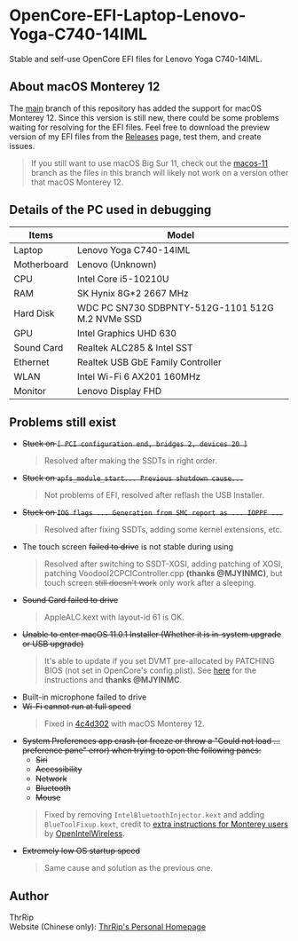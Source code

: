 # OpenCore-EFI-Laptop-Lenovo-Yoga-C740-14IML
Stable and self-use OpenCore EFI files for Lenovo Yoga C740-14IML.

## About macOS Monterey 12
The [main](https://github.com/ThrRip/OpenCore-EFI-Laptop-Lenovo-Yoga-C740-14IML/tree/main) branch of this repository has added the support for macOS Monterey 12. Since this version is still new, there could be some problems waiting for resolving for the EFI files. Feel free to download the preview version of my EFI files from the [Releases](https://github.com/ThrRip/OpenCore-EFI-Laptop-Lenovo-Yoga-C740-14IML/releases) page, test them, and create issues.
> If you still want to use macOS Big Sur 11, check out the [macos-11](https://github.com/ThrRip/OpenCore-EFI-Laptop-Lenovo-Yoga-C740-14IML/tree/macos-11) branch as the files in this branch will likely not work on a version other that macOS Monterey 12.

## Details of the PC used in debugging
| Items       | Model               |
| ----------- | ------------------- |
| Laptop      | Lenovo Yoga C740-14IML |
| Motherboard | Lenovo (Unknown)    |
| CPU         | Intel Core i5-10210U |
| RAM         | SK Hynix 8G*2 2667 MHz |
| Hard Disk   | WDC PC SN730 SDBPNTY-512G-1101 512G M.2 NVMe SSD |
| GPU         | Intel Graphics UHD 630 |
| Sound Card  | Realtek ALC285 & Intel SST |
| Ethernet    | Realtek USB GbE Family Controller |
| WLAN        | Intel Wi-Fi 6 AX201 160MHz |
| Monitor     | Lenovo Display FHD  |

## Problems still exist
- ~~Stuck on `[ PCI configuration end, bridges 2, devices 20 ]`~~
  > Resolved after making the SSDTs in right order.
- ~~Stuck on `apfs_module_start... Previous shutdown cause...`~~
  > Not problems of EFI, resolved after reflash the USB Installer.
- ~~Stuck on `IOG flags ... Generation from SMC report as ... IOPPF ...`~~
  > Resolved after fixing SSDTs, adding some kernel extensions, etc.
- The touch screen ~~failed to drive~~ is not stable during using
  > Resolved after switching to SSDT-XOSI, adding patching of XOSI, patching VoodooI2CPCIController.cpp **(thanks @MJYINMC)**, but touch screen ~~still doesn't work~~ only work after a sleeping.
- ~~Sound Card failed to drive~~
  > AppleALC.kext with layout-id 61 is OK.
- ~~Unable to enter macOS 11.0.1 Installer (Whether it is in-system upgrade or USB upgrade)~~
  > It's able to update if you set DVMT pre-allocated by PATCHING BIOS (not set in OpenCore's config.plist). See [here](https://zhuanlan.zhihu.com/p/266400995) for the instructions and **thanks @MJYINMC**.
- Built-in microphone failed to drive
- ~~Wi-Fi cannot run at full speed~~
  >  Fixed in [4c4d302](https://github.com/ThrRip/OpenCore-EFI-Laptop-Lenovo-Yoga-C740-14IML/commit/4c4d3026d4b51bca91da50043d3b8b2e989215af) with macOS Monterey 12.
- ~~System Preferences app crash (or freeze or throw a "Could not load ... preference pane" error) when trying to open the following panes:~~
  - ~~Siri~~
  - ~~Accessibility~~
  - ~~Network~~
  - ~~Bluetooth~~
  - ~~Mouse~~
  > Fixed by removing `IntelBluetoothInjector.kext` and adding `BlueToolFixup.kext`, credit to [extra instructions for Monterey users](https://docs.oiw.workers.dev/IntelBluetoothFirmware/FAQ.html#what-additional-steps-should-i-do-to-make-bluetooth-work-on-macos-monterey) by [OpenIntelWireless](https://github.com/OpenIntelWireless).
- ~~Extremely low OS startup speed~~
  > Same cause and solution as the previous one.

## Author
ThrRip  
Website (Chinese only): [ThrRip's Personal Homepage](https://thrrip.space)

